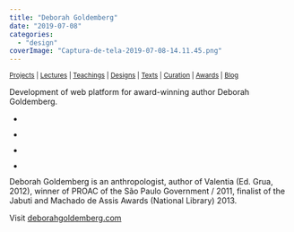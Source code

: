 ```yaml
---
title: "Deborah Goldemberg"
date: "2019-07-08"
categories: 
  - "design"
coverImage: "Captura-de-tela-2019-07-08-14.11.45.png"
---
```


<small>[Projects](../projects.html) | [Lectures](../lectures.html) | [Teachings](../teachings.html) | [Designs](../designs.html) | [Texts](../texts.html) | [Curation](../curation.html) | [Awards](../awards.html) | <a href="https://readruiz.medium.com/" target="_blank">Blog</a></small>

Development of web platform for award-winning author Deborah Goldemberg.

- <a href="https://thisismyart.eratudomato.online/wp-content/uploads/sites/11/2019/07/Captura-de-tela-2019-07-08-14.11.45-1024x519.png"><img src="images/Captura-de-tela-2019-07-08-14.11.45-1024x519.png" alt="" /></a>
    
- <a href="https://thisismyart.eratudomato.online/wp-content/uploads/sites/11/2019/07/Captura-de-tela-2019-07-08-14.12.20-1024x518.png"><img src="images/Captura-de-tela-2019-07-08-14.12.20-1024x518.png" alt="" /></a>
    
- <a href="https://thisismyart.eratudomato.online/wp-content/uploads/sites/11/2019/07/Captura-de-tela-2019-07-08-14.13.51-1024x536.png"><img src="images/Captura-de-tela-2019-07-08-14.13.51-1024x536.png" alt="" /></a>
    
- <a href="https://thisismyart.eratudomato.online/wp-content/uploads/sites/11/2019/07/Captura-de-tela-2019-07-08-14.13.36-1024x520.png"><img src="images/Captura-de-tela-2019-07-08-14.13.36-1024x520.png" alt="" /></a>
    

Deborah Goldemberg is an anthropologist, author of Valentia (Ed. Grua, 2012), winner of PROAC of the São Paulo Government / 2011, finalist of the Jabuti and Machado de Assis Awards (National Library) 2013.

Visit [deborahgoldemberg.com](https://deborahgoldemberg.com)
